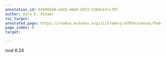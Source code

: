 ```yaml
---
annotation_id: 6f6065d8-e422-4de8-b972-5284cb7ccf9f
author: Sara E. Palmer
tei_target: 
annotated_page: https://readux.ecdsdev.org/iiif/emory:b70fm/canvas/fedora:emory:gz698
page_index: 0
target: 

---
```

<p>oval 6.24</p>